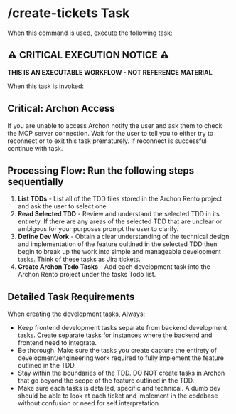 # /create-tickets Task

When this command is used, execute the following task:

## ⚠️ CRITICAL EXECUTION NOTICE ⚠️

**THIS IS AN EXECUTABLE WORKFLOW - NOT REFERENCE MATERIAL**

When this task is invoked:

## Critical: Archon Access

If you are unable to access Archon notify the user and ask them to check the MCP server connection. 
Wait for the user to tell you to either try to reconnect or to exit this task prematurely. If reconnect is successful continue with task.

## Processing Flow: Run the following steps sequentially

1. **List TDDs** - List all of the TDD files stored in the Archon Rento project and ask the user to select one
2. **Read Selected TDD** - Review and understand the selected TDD in its entirety. If there are any areas of the selected TDD that are unclear or ambigous for your purposes prompt the user to clarify.
3. **Define Dev Work** - Obtain a clear understanding of the technical design and implementation of the feature oultined in the selected TDD then begin to break up the work into simple and manageable development tasks. Think of these tasks as Jira tickets.
4. **Create Archon Todo Tasks** - Add each development task into the Archon Rento project under the tasks Todo list. 

## Detailed Task Requirements

When creating the development tasks, Always:

- Keep frontend development tasks separate from backend development tasks. Create separate tasks for instances where the backend and frontend need to integrate.
- Be thorough. Make sure the tasks you create capture the entirety of development/engineering work required to fully implement the feature outlined in the TDD.
- Stay within the boundaries of the TDD. DO NOT create tasks in Archon that go beyond the scope of the feature outlined in the TDD.
- Make sure each tasks is detailed, specific and technical. A dumb dev should be able to look at each ticket and implement in the codebase without confusion or need for self interpretation


